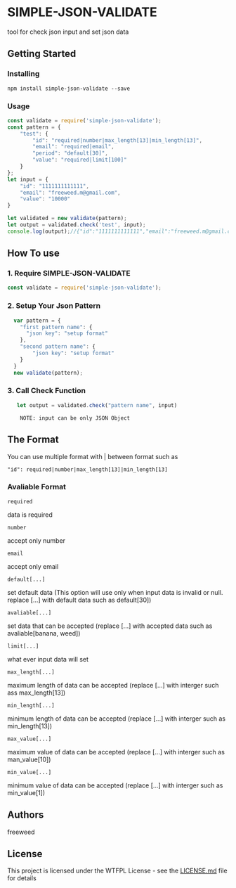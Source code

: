 # SIMPLE-JSON-VALIDATE

tool for check json input and set json data

## Getting Started

### Installing
```
npm install simple-json-validate --save
```

### Usage

```js
const validate = require('simple-json-validate');
const pattern = {
    "test": {
        "id": "required|number|max_length[13]|min_length[13]",
        "email": "required|email",
        "period": "default[30]",
        "value": "required|limit[100]"
    }
};
let input = {
    "id": "1111111111111",
    "email": "freeweed.m@gmail.com",
    "value": "10000"
}

let validated = new validate(pattern);
let output = validated.check('test', input);
console.log(output);//{"id":"1111111111111","email":"freeweed.m@gmail.com","value":"100","period":"30","isValid":true}
```

## How To use
### 1. Require SIMPLE-JSON-VALIDATE
```js
const validate = require('simple-json-validate');
```
### 2. Setup Your Json Pattern
```js
  var pattern = {
    "first pattern name": {
      "json key": "setup format"
    },
    "second pattern name": {
        "json key": "setup format"
    }
  }
  new validate(pattern);
```

### 3. Call Check Function

```js
   let output = validated.check("pattern name", input)
```

```
    NOTE: input can be only JSON Object
```

## The Format

You can use multiple format with | between format such as 

```
"id": required|number|max_length[13]|min_length[13]
```

### Avaliable Format

```
required
```
data is required

```
number
```
accept only number

```
email
```
accept only email

```
default[...]
```
set default data (This option will use only when input data is invalid or null. replace [...] with default data such as default[30])

```
avaliable[...]
```
set data that can be accepted (replace [...] with accepted data such as avaliable[banana, weed])

```
limit[...]
```
what ever input data will set 

```
max_length[...]
```
maximum length of data can be accepted (replace [...] with interger such ass max_length[13]) 

```
min_length[...]
```
minimum length of data can be accepted (replace [...] with interger such as min_length[13]) 

```
max_value[...]
```
maximum value of data can be accepted (replace [...] with interger such as man_value[10]) 

```
min_value[...]
```
minimum value of data can be accepted (replace [...] with interger such as min_value[1]) 

## Authors
freeweed

## License
This project is licensed under the WTFPL License - see the [LICENSE.md](LICENSE.md) file for details
